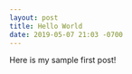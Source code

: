```yaml
---
layout: post
title: Hello World
date: 2019-05-07 21:03 -0700
---
```


Here is my sample first post! 